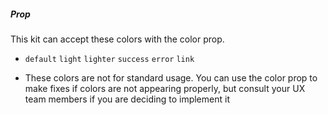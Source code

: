 ##### Prop
This kit can accept these colors with the color prop.

* `default` `light` `lighter` `success` `error` `link`

- These colors are not for standard usage. You can use the color prop to make fixes if colors are not appearing properly, but consult your UX team members if you are deciding to implement it
